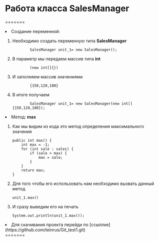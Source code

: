 
# Работа класса SalesManager
=======

<li>Создание переменной:</li>
<ol>
    <li> Необходимо создать переменную типа <strong>SalesManager</strong> </li>


            SalesManager unit_1= new SalesManager();

  <li>В параметр мы передаем массив типа <strong>int</strong> </li>


            (new int[]{})

  <li>И заполняем массив значениями </li>


            {150,120,180}

  <li>В итоге получаем </li>


            SalesManager unit_1= new SalesManager(new int[]{150,120,180});

</ol>
<li>Метод: <strong>max</strong></li>
<ol>
<li>Как мы видим из кода это метод определения максимального значения </li>

    public int max() {
        int max = -1;
        for (int sale : sales) {
            if (sale > max) {
                max = sale;
            }
        }
        return max;
    }
<li>Для того чтобы его использовать нам необходимо вызвать данный метод </li>
            
    unit_1.max()

<li>И сразу выведим его на печать </li>

    System.out.println(unit_1.max());

</ol>


<li> Для скачивания проекта перейди по [ссыллке](https://github.com/teinrus/Git_test1.git)</li>
=======
